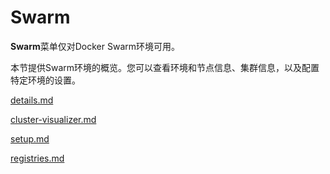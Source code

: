 # Swarm

**Swarm**菜单仅对Docker Swarm环境可用。

本节提供Swarm环境的概览。您可以查看环境和节点信息、集群信息，以及配置特定环境的设置。

[details.md](details.md)

[cluster-visualizer.md](cluster-visualizer.md)

[setup.md](setup.md)

[registries.md](registries.md)
